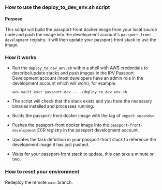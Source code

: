 ### How to use the deploy_to_dev_env.sh script

#### Purpose

This script will build the passport-front docker image from your local source code and push the image into the development account's `passport-front-development` registry. It will then update your passport-front stack to use the image.

### How it works

- Run the `deploy_to_dev_env.sh` within a shell with AWS credentials to describe/update stacks and push images in the IPV Passport Development account (most developers have an admin role in the development account which will work), for example:

  `aws-vault exec passport-dev -- ./deploy_to_dev_env.sh`

- The script will check that the stack exists and you have the necessary binaries installed and processes running.
- Builds the passport-front docker image with the tag of `<epoch seconds>`
- Pushes the passport-front docker image into the `passport-front-development` ECR registry in the passport development account.
- Updates the task definition in your passport-front stack to reference the development image it has just pushed.
- Waits for your passport-front stack to update, this can take a minute or two.

### How to reset your environment

Redeploy the remote `main` branch.
